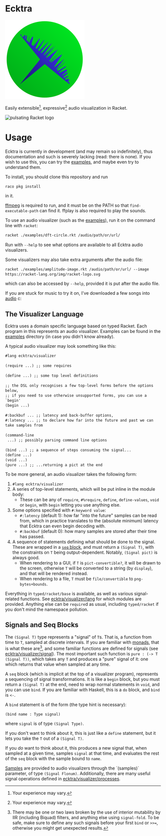 # Ecktra

![logo](logo.svg)

Easily extensible[^fn], expressive[^fn] audio visualization in Racket.

[^fn]: Your experience may vary.

![pulsating Racket logo](example-out/rkt-cut.gif)

# Usage

Ecktra is currently in development (and may remain so indefinitely),
thus documentation and such is severely lacking (read: there is none).
If you wish to use this, you can try the [examples](examples/),
and maybe even try to understand them.

To install, you should clone this repository and run

```sh
raco pkg install
```

in it.

[ffmpeg](https://ffmpeg.org/) is required to run, and it must be on
the PATH so that `find-executable-path` can find it. ffplay is also
required to play the sounds.

To use an audio visualizer (such as the [examples](examples/)),
run it on the command line with `racket`:

```sh
racket ./examples/dft-circle.rkt /audio/path/or/url/
```

Run with `--help` to see what options are available to all Ecktra audio visualizers.

Some visualizers may also take extra arguments after the audio file:

```
racket ./examples/amplitude-image.rkt /audio/path/or/url/ --image https://racket-lang.org/img/racket-logo.svg
```

which can also be accessed by `--help`, provided it is put after the audio file.

If you are stuck for music to try it on, I've downloaded a few songs into [audio](audio/) c:

## The Visualizer Language

Ecktra uses a domain specific language based on typed Racket.  Each
program in this represents an audio visualizer. Examples can be found
in the [examples](examples/) directory (in case you didn't know already).

A typical audio visualizer may look something like this:

```racket
#lang ecktra/visualizer

(require ...) ;; some requires

(define ...) ;; some top level definitions

;; the DSL only recognises a few top-level forms before the options below,
;; if you need to use otherwise unsupported forms, you can use a `begin'
(begin ...)

#:backbuf ... ;; latency and back-buffer options,
#:latency ... ;; to declare how far into the future and past we can take samples from

(command-line
 ...) ;; possibly parsing command line options

(bind ...) ;; a sequence of steps consuming the signal...
(define ...)
(void ...)
(pure ...) ;; ...returning a pict at the end
```

To be more general, an audio visualizer takes the following form:

1. `#lang ecktra/visualizer`
2. A series of top-level statements, which will be put inline in the module body:
   - These can be any of `require`, `#%require`, `define`, `define-values`, `void` or `begin`,
     with `begin` letting you use anything else.
3. Some options specified with `#:keyword value`:
   - `#:latency` (default 1): how far "into the future" samples can be read from,
     which in practice translates to the (absolute minimum) latency
     that Ecktra can even begin decoding with.
   - `#:backbuf` (default 0): how many samples are stored after their time has passed.
4. A sequence of statements defining what should be done to the signal.
   These are wrapped in a [`seq` block](#signals-and-seq-blocks),
   and must return a `(Signal T)`, with the constraints on `T` being output-dependent.
   Notably, `(Signal pict)` is always good.
   - When rendering to a GUI, if `T` is `pict-convertible?`, it will be
     drawn to the screen, otherwise `T` will be converted to a string
     (by `display`), and that will be rendered instead.
   - When rendering to a file, `T` must be `file/convertible` to `png-bytes+bounds`.

Everything in `typed/racket/base` is available, as well as various
signal-related functions. See
[ecktra/visualizer/lang](visualizer/lang.rkt) for which modules are
provided. Anything else can be `require`d as usual, including
`typed/racket` if you don't mind the namespace pollution.

## Signals and Seq Blocks

The `(Signal T)` type represents a "signal" of `T`s. That is, a
function from time to `T`, sampled at discrete intervals. If you are
familiar with
[monads](https://en.wikipedia.org/wiki/Monad_(functional_programming)),
that is what these are[^fn1], and some familiar functions are defined
for signals (see [ecktra/visualizer/signal](visualizer/signal.rkt)).
The most important such function is `pure : (-> T (Signal T))`, which
takes any `T` and produces a "pure" signal of it: one which returns
that value when sampled at any time.

[^fn1]: There may be one or two laws broken by the use of interior
    mutability by IIR (including Biquad) filters, and anything else
    using `signal-fold`. To be safe, make sure to define any such
    signals before your first `bind` or `>>=`, otherwise you might get
    unexpected results.

A `seq` block (which is implicit at the top of a visualizer program),
represents a sequencing of signal transformations. It is like a
`begin` block, but you must return a `(Signal T)` at the end, need to
wrap normal statements in `void`, and you can use `bind`. If you are
familiar with Haskell, this is a `do` block, and `bind` is `<-`.

A `bind` statement is of the form (the type hint is necessary):

```racket
(bind name : Type signal)
```

where `signal` is of type `(Signal Type)`.

If you don't want to think about it, this is just like a `define`
statement, but it lets you take the `T` out of a `(Signal T)`.

If you *do* want to think about it, this produces a new signal that,
when sampled at a given time, samples `signal` at that time, and
evaluates the rest of the `seq` block with the sample bound to `name`.

[Samples](https://en.wikipedia.org/wiki/Sampling_(signal_processing))
are provided to audio visualizers through the `(samples)` parameter,
of type `(Signal Flonum)`. Additionally, there are many useful signal
operations defined in [ecktra/visualizer/processes](visualizer/processes.rkt).
